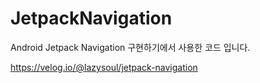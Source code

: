 # JetpackNavigation

Android Jetpack Navigation 구현하기에서 사용한 코드 입니다. 

https://velog.io/@lazysoul/jetpack-navigation

